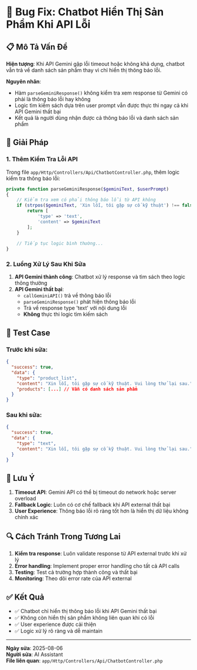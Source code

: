 # 🐛 Bug Fix: Chatbot Hiển Thị Sản Phẩm Khi API Lỗi

## 📋 Mô Tả Vấn Đề

**Hiện tượng**: Khi API Gemini gặp lỗi timeout hoặc không khả dụng, chatbot vẫn trả về danh sách sản phẩm thay vì chỉ hiển thị thông báo lỗi.

**Nguyên nhân**: 
- Hàm `parseGeminiResponse()` không kiểm tra xem response từ Gemini có phải là thông báo lỗi hay không
- Logic tìm kiếm sách dựa trên user prompt vẫn được thực thi ngay cả khi API Gemini thất bại
- Kết quả là người dùng nhận được cả thông báo lỗi và danh sách sản phẩm

## 🔧 Giải Pháp

### 1. Thêm Kiểm Tra Lỗi API

Trong file `app/Http/Controllers/Api/ChatbotController.php`, thêm logic kiểm tra thông báo lỗi:

```php
private function parseGeminiResponse($geminiText, $userPrompt)
{
    // Kiểm tra xem có phải thông báo lỗi từ API không
    if (strpos($geminiText, 'Xin lỗi, tôi gặp sự cố kỹ thuật') !== false) {
        return [
            'type' => 'text',
            'content' => $geminiText
        ];
    }
    
    // Tiếp tục logic bình thường...
}
```

### 2. Luồng Xử Lý Sau Khi Sửa

1. **API Gemini thành công**: Chatbot xử lý response và tìm sách theo logic thông thường
2. **API Gemini thất bại**: 
   - `callGeminiAPI()` trả về thông báo lỗi
   - `parseGeminiResponse()` phát hiện thông báo lỗi
   - Trả về response type 'text' với nội dung lỗi
   - **Không** thực thi logic tìm kiếm sách

## 🧪 Test Case

### Trước khi sửa:
```json
{
  "success": true,
  "data": {
    "type": "product_list",
    "content": "Xin lỗi, tôi gặp sự cố kỹ thuật. Vui lòng thử lại sau.",
    "products": [...] // Vẫn có danh sách sản phẩm
  }
}
```

### Sau khi sửa:
```json
{
  "success": true,
  "data": {
    "type": "text",
    "content": "Xin lỗi, tôi gặp sự cố kỹ thuật. Vui lòng thử lại sau."
  }
}
```

## 📝 Lưu Ý

1. **Timeout API**: Gemini API có thể bị timeout do network hoặc server overload
2. **Fallback Logic**: Luôn có cơ chế fallback khi API external thất bại
3. **User Experience**: Thông báo lỗi rõ ràng tốt hơn là hiển thị dữ liệu không chính xác

## 🔍 Cách Tránh Trong Tương Lai

1. **Kiểm tra response**: Luôn validate response từ API external trước khi xử lý
2. **Error handling**: Implement proper error handling cho tất cả API calls
3. **Testing**: Test cả trường hợp thành công và thất bại
4. **Monitoring**: Theo dõi error rate của API external

## ✅ Kết Quả

- ✅ Chatbot chỉ hiển thị thông báo lỗi khi API Gemini thất bại
- ✅ Không còn hiển thị sản phẩm không liên quan khi có lỗi
- ✅ User experience được cải thiện
- ✅ Logic xử lý rõ ràng và dễ maintain

---

**Ngày sửa**: 2025-08-06  
**Người sửa**: AI Assistant  
**File liên quan**: `app/Http/Controllers/Api/ChatbotController.php`
